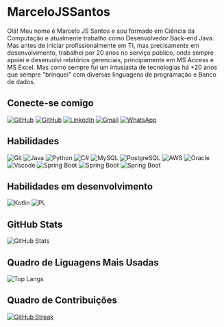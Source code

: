 # MarceloJSSantos

Olá! Meu nome é Marcelo JS Santos e sou formado em Ciência da Computação e atualmente trabalho como Desenvolvedor Back-end Java.
Mas antes de iniciar profissionalmente em TI, mas precisamente em desenvolvimento, trabalhei por 20 anos no serviço público, onde sempre apoiei e desenvolvi relatórios gerenciais, principamente em MS Access e MS Excel.
Mas como sempre fui um intusiasta de tecnologias há +20 anos que sempre "brinquei" com diversas linguagens de programação e Banco de dados.

## Conecte-se comigo

[![GitHub](https://img.shields.io/badge/GitHub-000?style=for-the-badge&logo=GitHub)](https://github.com/MarceloJSSantos/)
[![GitHub](https://img.shields.io/badge/GitLab-000?style=for-the-badge&logo=GitLab)](https://gitlab.com/MarceloJSSantos/)
[![LinkedIn](https://img.shields.io/badge/LinkedIn-000?style=for-the-badge&logo=linkedin&logoColor=0E76A8)](https://www.linkedin.com/in/marcelojssantos/)
[![Gmail](https://img.shields.io/badge/Gmail-333333?style=for-the-badge&logo=gmail&logoColor=red)](mailto:marcelojssantos2012@gmail.com)
[![WhatsApp](https://img.shields.io/badge/WhatsApp-000?style=for-the-badge&logo=WhatsApp)](https://wa.me/5521988431537/)

## Habilidades

![Git](https://img.shields.io/badge/Git-000?style=for-the-badge&logo=Git&logoColor=fff)
![Java](https://img.shields.io/badge/java-000?style=for-the-badge&logo=openjdk&logoColor=white)
![Python](https://img.shields.io/badge/python-000?style=for-the-badge&logo=python&logoColor=ffdd54)
![C#](https://img.shields.io/badge/C%23-000?style=for-the-badge&logo=c-sharp&logoColor=white)
![MySQL](https://img.shields.io/badge/MySQL-00000F?style=for-the-badge&logo=mysql&logoColor=white)
![PostgreSQL](https://img.shields.io/badge/PostgreSQL-000?style=for-the-badge&logo=postgresql)
![AWS](https://img.shields.io/badge/AWS-000.svg?style=for-the-badge&logo=amazon-aws&logoColor=white)
![Oracle](https://img.shields.io/badge/Oracle-000?style=for-the-badge&logo=oracle&logoColor=white)
![Vscode](https://img.shields.io/badge/Vscode-000?style=for-the-badge&logo=visual-studio-code&logoColor=white)
![Spring Boot](https://img.shields.io/badge/Spring_Boot-000?style=for-the-badge&logo=spring-boot&logoColor=white)
![Spring Boot](https://img.shields.io/badge/Eclipse-000?style=for-the-badge&logo=eclipse&logoColor=white)
![Spring Boot](https://img.shields.io/badge/Intellij_IDEA-000?style=for-the-badge&logo=IntellijIdea&logoColor=white)

## Habilidades em desenvolvimento

![Kotlin](https://img.shields.io/badge/Kotlin-000?&style=for-the-badge&logo=kotlin&logoColor=blue)
![PL](https://img.shields.io/badge/PL%2FSQL-000?style=for-the-badge&logo=oracle&logoColor=FF0000&labelColor=FFFFFF&color=000)

## GitHub Stats

![GitHub Stats](https://github-readme-stats.vercel.app/api?username=MarceloJSSantos&theme=transparent&bg_color=000&border_color=30A3DC&show_icons=true&icon_color=30A3DC&title_color=E94D5F&text_color=FFF)

## Quadro de Liguagens Mais Usadas

![Top Langs](https://github-readme-stats-git-masterrstaa-rickstaa.vercel.app/api/top-langs/?username=MarceloJSSantos&layout=compact&bg_color=000&border_color=30A3DC&title_color=E94D5F&text_color=FFF)

## Quadro de Contribuições

[![GitHub Streak](https://streak-stats.demolab.com/?user=MarceloJSSantos&theme=bear&background=000&border=30A3DC&dates=FFF)](https://git.io/streak-stats)
